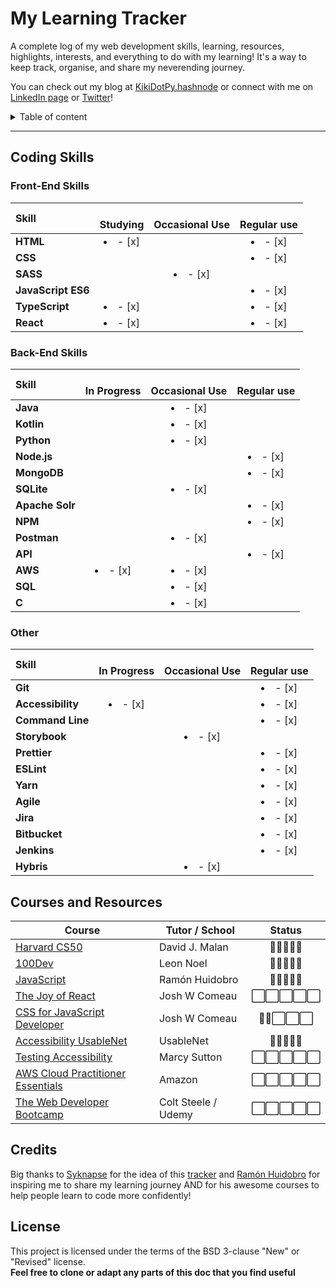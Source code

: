 # My Learning Tracker
A complete log of my web development skills, learning, resources, highlights, interests, and everything to do with my learning! 
It's a way to keep track, organise, and share my neverending journey.

You can check out my blog at [KikiDotPy.hashnode](https://kikidotpy.hashnode.dev) or connect with me on [LinkedIn page](https://www.linkedin.com/in/chiara-disano/) or [Twitter](https://twitter.com/KikiDotPy)!

<details>
<summary>Table of content</summary>

## Table of Content
- [Front-End Skills](https://github.com/KikiDotPy/wrappy-learning/blob/main/README.md#front-end-skills)
- [Back-End Skills](https://github.com/KikiDotPy/wrappy-learning/blob/main/README.md#back-end-skills)
- [Courses and Resources](https://github.com/KikiDotPy/wrappy-learning/blob/main/README.md#courses-and-resources)
- [Credits](https://github.com/KikiDotPy/wrappy-learning/blob/main/README.md#credits)
- [License](https://github.com/KikiDotPy/wrappy-learning/blob/main/README.md#license)

</details>

---

## Coding Skills
  ### Front-End Skills
  

  |               Skill              | <br>Studying | <br>Occasional Use    | <br>Regular use |
  |:-------------------------------- |:-----------------:|:----------------------:|:----------------:|
  |**HTML**                        | <li>- [x] </li>     |                          | <li>- [x] </li>    |
  |**CSS**                         |                     |                          | <li>- [x] </li>    |
  |**SASS**                        |                     | <li>- [x] </li>          |                    |
  |**JavaScript ES6**              |                     |                          | <li>- [x] </li>    |
  |**TypeScript**                  | <li>- [x] </li>     |                          | <li>- [x] </li>    |
  |**React**                       | <li>- [x] </li>     |                          | <li>- [x] </li>    |
  
  ### Back-End Skills

  |               Skill              | <br>In Progress | <br>Occasional Use    | <br>Regular use |
  |:-------------------------------- |:-----------------:|:----------------------:|:----------------:|
  |**Java**                              |                   | <li>- [x] </li>        |                  |
  |**Kotlin**                            |                   | <li>- [x] </li>        |                  |
  |**Python**                            |                   | <li>- [x] </li>        |                  |
  |**Node.js**                           |                   |                        | <li>- [x] </li>  |
  |**MongoDB**                           |                   |                        | <li>- [x] </li>  |
  |**SQLite**                            |                   | <li>- [x] </li>        |                  |
  |**Apache Solr**                       |                   |                        | <li>- [x] </li>  |
  |**NPM**                               |                   |                        | <li>- [x] </li>  |
  |**Postman**                           |                   | <li>- [x] </li>        |                  |
  |**API**                               |                   |                        | <li>- [x] </li>  |
  |**AWS**                               | <li>- [x] </li>   | <li>- [x] </li>        |                  |  
  |**SQL**                               |                   | <li>- [x] </li>        |                  |
  |**C**                                 |                   | <li>- [x] </li>        |                  |
    
  ### Other

  |               Skill              | <br>In Progress | <br>Occasional Use    | <br>Regular use |
  |:-------------------------------- |:-----------------:|:----------------------:|:----------------:|
  |**Git**                           |                   |                        | <li>- [x] </li>  |
  |**Accessibility**                 | <li>- [x] </li>   |                        | <li>- [x] </li>  |
  |**Command Line**                  |                   |                        | <li>- [x] </li>  |
  |**Storybook**                     |                   | <li>- [x] </li>        |                  |
  |**Prettier**                      |                   |                        | <li>- [x] </li>  |
  |**ESLint**                        |                   |                        | <li>- [x] </li>  |  
  |**Yarn**                          |                   |                        | <li>- [x] </li>  | 
  |**Agile**                         |                   |                        | <li>- [x] </li>  |
  |**Jira**                          |                   |                        | <li>- [x] </li>  |
  |**Bitbucket**                     |                   |                        | <li>- [x] </li>  |
  |**Jenkins**                       |                   |                        | <li>- [x] </li>  |
  |**Hybris**                        |                   |  <li>- [x] </li>       |                  |  

## Courses and Resources
| Course | Tutor / School | Status |  
|--------|----------------|:--------:|
|[Harvard CS50](https://cs50.harvard.edu/x/2023/)| David J. Malan | 🔳🔳🔳🔳🔳 |
|[100Dev](https://leonnoel.com/100devs/)| Leon Noel | 🔳🔳🔳🔳🔳 |
|[JavaScript](https://www.classcentral.com/cohorts/js-bootcamp-spring-2022)| Ramón Huidobro | 🔳🔳🔳🔳🔳 |
|[The Joy of React](https://www.joyofreact.com/)| Josh W Comeau | ⬜️⬜️⬜️⬜️⬜ |
|[CSS for JavaScript Developer](https://css-for-js.dev/)| Josh W Comeau | 🔳🔳⬜⬜⬜ |
|[Accessibility UsableNet]()| UsableNet | 🔳🔳🔳🔳🔳 |
|[Testing Accessibility](https://testingaccessibility.com/)| Marcy Sutton | ⬜️⬜️⬜️⬜️⬜ |
|[AWS Cloud Practitioner Essentials](https://www.aws.training/SessionSearch?pageNumber=1&courseId=17675)| Amazon | ⬜️⬜️⬜️⬜️⬜ |
|[The Web Developer Bootcamp](https://www.udemy.com/course/the-web-developer-bootcamp "The Web Developers Bootcamp")|Colt Steele / Udemy|⬜️⬜️⬜️⬜️⬜ |

## Credits
Big thanks to [Syknapse](https://github.com/Syknapse) for the idea of this [tracker](https://github.com/Syknapse/My-Learning-Tracker-first-ten-months) and [Ramón Huidobro](https://twitter.com/hola_soy_milk) for inspiring me to share my learning journey AND for his awesome courses to help people learn to code more confidently!

## License
This project is licensed under the terms of the BSD 3-clause "New" or "Revised" license.<br>
**Feel free to clone or adapt any parts of this doc that you find useful**

